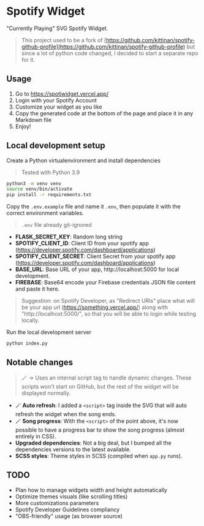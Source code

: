 # Spotify Widget

"Currently Playing" SVG Spotify Widget.

> This project used to be a fork of [https://github.com/kittinan/spotify-github-profile](https://github.com/kittinan/spotify-github-profile) but since a lot of python code changed, I decided to start a separate repo for it.

## **Usage**
1. Go to https://spotiwidget.vercel.app/
2. Login with your Spotify Account
3. Customize your widget as you like
4. Copy the generated code at the bottom of the page and place it in any Markdown file
5. Enjoy!

## **Local development setup**
Create a Python virtualenvironment and install dependencies
> Tested with Python 3.9
```sh
python3 -m venv venv
source venv/bin/activate
pip install -r requirements.txt
```

Copy the `.env.example` file and name it `.env`, then populate it with the correct environment variables.
> `.env` file already git-ignored
- **FLASK_SECRET_KEY**: Random long string
- **SPOTIFY_CLIENT_ID**: Client ID from your spotify app (https://developer.spotify.com/dashboard/applications)
- **SPOTIFY_CLIENT_SECRET**: Client Secret from your spotify app (https://developer.spotify.com/dashboard/applications)
- **BASE_URL**: Base URL of your app, http://localhost:5000 for local development.
- **FIREBASE**: Base64 encode your Firebase credentials JSON file content and paste it here.

> Suggestion: on Spotify Developer, as "Redirect URIs" place what will be your app url (https://something.vercel.app/) along with "http://localhost:5000/", so that you will be able to login while testing locally.

Run the local development server
```sh
python index.py
```

## **Notable changes**
> :magic_wand: &rarr; Uses an internal script tag to handle dynamic changes. These scripts won't start on GitHub, but the rest of the widget will be displayed normally. 
- :magic_wand: **Auto refresh**: I added a `<script>` tag inside the SVG that will auto refresh the widget when the song ends.
- :magic_wand: **Song progress**: With the `<script>` of the point above, it's now possible to have a progress bar to show the song progress (almost entirely in CSS).
- **Upgraded dependencies**: Not a big deal, but I bumped all the dependencies versions to the latest available.
- **SCSS styles**: Theme styles in SCSS (compiled when `app.py` runs).

## **TODO**
- Plan how to manage widgets width and height automatically
- Optimize themes visuals (like scrolling titles)
- More customizations parameters
- Spotify Developer Guidelines compliancy
- "OBS-friendly" usage (as browser source)